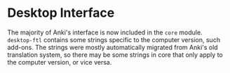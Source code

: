 # Desktop Interface

The majority of Anki's interface is now included in the `core` module. `desktop-ftl`
contains some strings specific to the computer version, such add-ons. The strings
were mostly automatically migrated from Anki's old translation system, so there
may be some strings in core that only apply to the computer version, or vice versa.
